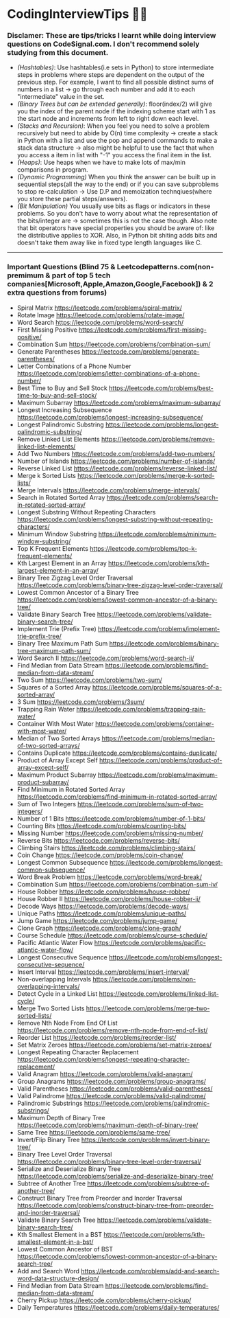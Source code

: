# CodingInterviewTips 👷‍♂️

### Disclamer: These are tips/tricks I learnt while doing interview questions on CodeSignal.com. I **don't** recommend solely studying from this document.


- *(Hashtables)*: Use hashtables(i.e sets in Python) to store intermediate steps in problems where steps are dependent on the output of the previous step. For example, I want to find all possible distinct sums of numbers in a list -> go through each number and add it to each "intermediate" value in the set.
- *(Binary Trees but can be extended generally)*: floor(index/2) will give you the index of the parent node if the indexing scheme start with 1 as the start node and increments from left to right down each level.
- *(Stacks and Recursion)*: When you feel you need to solve a problem recursively but need to abide by O(n) time complexity -> create a stack in Python with a list and use the pop and append commands to make a stack data structure -> also might be helpful to use the fact that when you access a item in list with "-1" you access the final item in the list.
- *(Heaps)*: Use heaps when we have to make lots of max/min comparisons in program.
- *(Dynamic Programming)* When you think the answer can be built up in sequential steps(all the way to the end) or if you can save subproblems to stop re-calculation -> Use D.P and memoization technqiues(where you store these partial steps/answers).
- *(Bit Manipulation)* You usually use bits as flags or indicators in these problems. So you don't have to worry about what the representation of the bits/integer are -> sometimes this is not the case though. Also note that bit operators have special properties you should be aware of: like the distributive applies to XOR. Also, in Python bit shiting adds bits and doesn't take them away like in fixed type length languages like C.

***
### Important Questions (Blind 75 & Leetcodepatterns.com(non-premimum & part of top 5 tech companies[Microsoft,Apple,Amazon,Google,Facebook]) & 2 extra questions from forums)
- Spiral Matrix https://leetcode.com/problems/spiral-matrix/
- Rotate Image https://leetcode.com/problems/rotate-image/
- Word Search https://leetcode.com/problems/word-search/
- First Missing Positive https://leetcode.com/problems/first-missing-positive/
- Combination Sum https://leetcode.com/problems/combination-sum/
- Generate Parentheses https://leetcode.com/problems/generate-parentheses/
- Letter Combinations of a Phone Number https://leetcode.com/problems/letter-combinations-of-a-phone-number/
- Best Time to Buy and Sell Stock https://leetcode.com/problems/best-time-to-buy-and-sell-stock/
- Maximum Subarray https://leetcode.com/problems/maximum-subarray/
- Longest Increasing Subsequence https://leetcode.com/problems/longest-increasing-subsequence/
- Longest Palindromic Substring https://leetcode.com/problems/longest-palindromic-substring/
- Remove Linked List Elements https://leetcode.com/problems/remove-linked-list-elements/
- Add Two Numbers https://leetcode.com/problems/add-two-numbers/
- Number of Islands https://leetcode.com/problems/number-of-islands/
- Reverse Linked List https://leetcode.com/problems/reverse-linked-list/
- Merge k Sorted Lists https://leetcode.com/problems/merge-k-sorted-lists/
- Merge Intervals https://leetcode.com/problems/merge-intervals/
- Search in Rotated Sorted Array https://leetcode.com/problems/search-in-rotated-sorted-array/
- Longest Substring Without Repeating Characters https://leetcode.com/problems/longest-substring-without-repeating-characters/
- Minimum Window Substring https://leetcode.com/problems/minimum-window-substring/
- Top K Frequent Elements https://leetcode.com/problems/top-k-frequent-elements/
- Kth Largest Element in an Array https://leetcode.com/problems/kth-largest-element-in-an-array/
- Binary Tree Zigzag Level Order Traversal https://leetcode.com/problems/binary-tree-zigzag-level-order-traversal/
- Lowest Common Ancestor of a Binary Tree https://leetcode.com/problems/lowest-common-ancestor-of-a-binary-tree/
- Validate Binary Search Tree https://leetcode.com/problems/validate-binary-search-tree/
- Implement Trie (Prefix Tree) https://leetcode.com/problems/implement-trie-prefix-tree/
- Binary Tree Maximum Path Sum https://leetcode.com/problems/binary-tree-maximum-path-sum/
- Word Search II https://leetcode.com/problems/word-search-ii/
- Find Median from Data Stream https://leetcode.com/problems/find-median-from-data-stream/
- Two Sum https://leetcode.com/problems/two-sum/
- Squares of a Sorted Array https://leetcode.com/problems/squares-of-a-sorted-array/
- 3 Sum https://leetcode.com/problems/3sum/
- Trapping Rain Water https://leetcode.com/problems/trapping-rain-water/
- Container With Most Water https://leetcode.com/problems/container-with-most-water/
- Median of Two Sorted Arrays https://leetcode.com/problems/median-of-two-sorted-arrays/
- Contains Duplicate https://leetcode.com/problems/contains-duplicate/
- Product of Array Except Self https://leetcode.com/problems/product-of-array-except-self/
- Maximum Product Subarray https://leetcode.com/problems/maximum-product-subarray/
- Find Minimum in Rotated Sorted Array https://leetcode.com/problems/find-minimum-in-rotated-sorted-array/
- Sum of Two Integers https://leetcode.com/problems/sum-of-two-integers/
- Number of 1 Bits https://leetcode.com/problems/number-of-1-bits/
- Counting Bits https://leetcode.com/problems/counting-bits/
- Missing Number https://leetcode.com/problems/missing-number/
- Reverse Bits https://leetcode.com/problems/reverse-bits/
- Climbing Stairs https://leetcode.com/problems/climbing-stairs/
- Coin Change https://leetcode.com/problems/coin-change/
- Longest Common Subsequence https://leetcode.com/problems/longest-common-subsequence/
- Word Break Problem https://leetcode.com/problems/word-break/
- Combination Sum https://leetcode.com/problems/combination-sum-iv/
- House Robber https://leetcode.com/problems/house-robber/
- House Robber II https://leetcode.com/problems/house-robber-ii/
- Decode Ways https://leetcode.com/problems/decode-ways/
- Unique Paths https://leetcode.com/problems/unique-paths/
- Jump Game https://leetcode.com/problems/jump-game/
- Clone Graph https://leetcode.com/problems/clone-graph/
- Course Schedule https://leetcode.com/problems/course-schedule/
- Pacific Atlantic Water Flow https://leetcode.com/problems/pacific-atlantic-water-flow/
- Longest Consecutive Sequence https://leetcode.com/problems/longest-consecutive-sequence/
- Insert Interval https://leetcode.com/problems/insert-interval/
- Non-overlapping Intervals https://leetcode.com/problems/non-overlapping-intervals/
- Detect Cycle in a Linked List https://leetcode.com/problems/linked-list-cycle/
- Merge Two Sorted Lists https://leetcode.com/problems/merge-two-sorted-lists/
- Remove Nth Node From End Of List https://leetcode.com/problems/remove-nth-node-from-end-of-list/
- Reorder List https://leetcode.com/problems/reorder-list/
- Set Matrix Zeroes https://leetcode.com/problems/set-matrix-zeroes/
- Longest Repeating Character Replacement https://leetcode.com/problems/longest-repeating-character-replacement/
- Valid Anagram https://leetcode.com/problems/valid-anagram/
- Group Anagrams https://leetcode.com/problems/group-anagrams/
- Valid Parentheses https://leetcode.com/problems/valid-parentheses/
- Valid Palindrome https://leetcode.com/problems/valid-palindrome/
- Palindromic Substrings https://leetcode.com/problems/palindromic-substrings/
- Maximum Depth of Binary Tree https://leetcode.com/problems/maximum-depth-of-binary-tree/
- Same Tree https://leetcode.com/problems/same-tree/
- Invert/Flip Binary Tree https://leetcode.com/problems/invert-binary-tree/
- Binary Tree Level Order Traversal https://leetcode.com/problems/binary-tree-level-order-traversal/
- Serialize and Deserialize Binary Tree https://leetcode.com/problems/serialize-and-deserialize-binary-tree/
- Subtree of Another Tree https://leetcode.com/problems/subtree-of-another-tree/
- Construct Binary Tree from Preorder and Inorder Traversal https://leetcode.com/problems/construct-binary-tree-from-preorder-and-inorder-traversal/
- Validate Binary Search Tree https://leetcode.com/problems/validate-binary-search-tree/
- Kth Smallest Element in a BST https://leetcode.com/problems/kth-smallest-element-in-a-bst/
- Lowest Common Ancestor of BST https://leetcode.com/problems/lowest-common-ancestor-of-a-binary-search-tree/
- Add and Search Word https://leetcode.com/problems/add-and-search-word-data-structure-design/
- Find Median from Data Stream https://leetcode.com/problems/find-median-from-data-stream/
- Cherry Pickup https://leetcode.com/problems/cherry-pickup/
- Daily Temperatures https://leetcode.com/problems/daily-temperatures/
